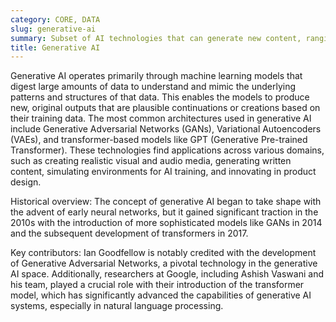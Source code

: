 ```yaml
---
category: CORE, DATA
slug: generative-ai
summary: Subset of AI technologies that can generate new content, ranging from text and images to music and code, based on learned patterns and data.
title: Generative AI
---
```


Generative AI operates primarily through machine learning models that digest large amounts of data to understand and mimic the underlying patterns and structures of that data. This enables the models to produce new, original outputs that are plausible continuations or creations based on their training data. The most common architectures used in generative AI include Generative Adversarial Networks (GANs), Variational Autoencoders (VAEs), and transformer-based models like GPT (Generative Pre-trained Transformer). These technologies find applications across various domains, such as creating realistic visual and audio media, generating written content, simulating environments for AI training, and innovating in product design.

Historical overview: The concept of generative AI began to take shape with the advent of early neural networks, but it gained significant traction in the 2010s with the introduction of more sophisticated models like GANs in 2014 and the subsequent development of transformers in 2017.

Key contributors: Ian Goodfellow is notably credited with the development of Generative Adversarial Networks, a pivotal technology in the generative AI space. Additionally, researchers at Google, including Ashish Vaswani and his team, played a crucial role with their introduction of the transformer model, which has significantly advanced the capabilities of generative AI systems, especially in natural language processing.